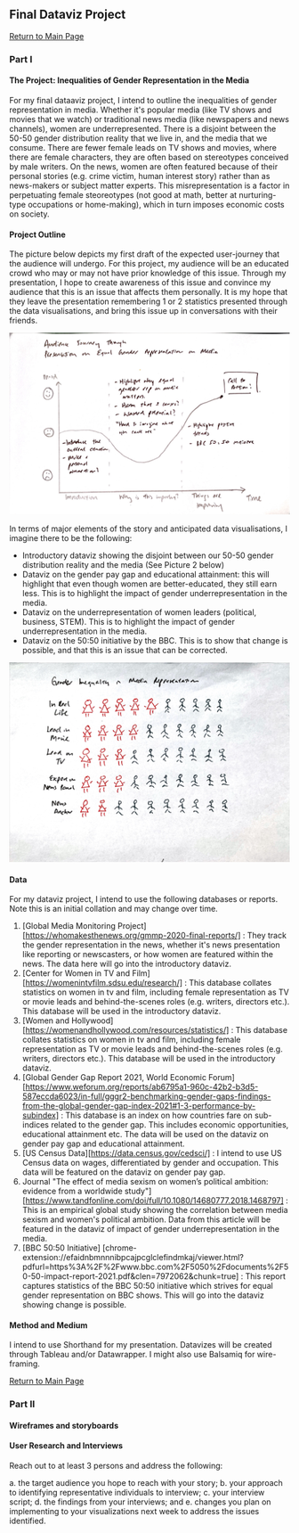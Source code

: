 ## Final Dataviz Project

[Return to Main Page](/README.md)

### Part I

#### The Project: Inequalities of Gender Representation in the Media

For my final dataaviz project, I intend to outline the inequalities of gender representation in media. Whether it's popular media (like TV shows and movies that we watch) or traditional news media (like newspapers and news channels), women are underrepresented. There is a disjoint between the 50-50 gender distribution reality that we live in, and the media that we consume. There are fewer female leads on TV shows and movies, where there are female characters, they are often based on stereotypes conceived by male writers. On the news, women are often featured because of their personal stories (e.g. crime victim, human interest story) rather than as news-makers or subject matter experts. This misrepresentation is a factor in perpetuating female steoreotypes (not good at math, better at nurturing-type occupations or home-making), which in turn imposes economic costs on society.

#### Project Outline

The picture below depicts my first draft of the expected user-journey that the audience will undergo. For this project, my audience will be an educated crowd who may or may not have prior knowledge of this issue. Through my presentation, I hope to create awareness of this issue and convince my audience that this is an issue that affects them personally. It is my hope that they leave the presentation remembering 1 or 2 statistics presented through the data visualisations, and bring this issue up in conversations with their friends. 

![First Draft of User Journey](/women2.jpg)

In terms of major elements of the story and anticipated data visualisations, I imagine there to be the following:

* Introductory dataviz showing the disjoint between our 50-50 gender distribution reality and the media (See Picture 2 below)
* Dataviz on the gender pay gap and educational attainment: this will highlight that even though women are better-educated, they still earn less. This is to highlight the impact of gender underrepresentation in the media. 
* Dataviz on the underrepresentation of women leaders (political, business, STEM). This is to highlight the impact of gender underrepresentation in the media.
* Dataviz on the 50:50 initiative by the BBC. This is to show that change is possible, and that this is an issue that can be corrected.

![Sketch of Introductory Dataviz](/women1.jpg)

#### Data

For my dataviz project, I intend to use the following databases or reports. Note this is an initial collation and may change over time.

1. [Global Media Monitoring Project][https://whomakesthenews.org/gmmp-2020-final-reports/] : They track the gender representation in the news, whether it's news presentation like reporting or newscasters, or how women are featured within the news. The data here will go into the introductory dataviz.
2. [Center for Women in TV and Film] [https://womenintvfilm.sdsu.edu/research/] : This database collates statistics on women in tv and film, including female representation as TV or movie leads and behind-the-scenes roles (e.g. writers, directors etc.). This database will be used in the introductory dataviz.
3. [Women and Hollywood][https://womenandhollywood.com/resources/statistics/] : This database collates statistics on women in tv and film, including female representation as TV or movie leads and behind-the-scenes roles (e.g. writers, directors etc.). This database will be used in the introductory dataviz.
4. [Global Gender Gap Report 2021, World Economic Forum][https://www.weforum.org/reports/ab6795a1-960c-42b2-b3d5-587eccda6023/in-full/gggr2-benchmarking-gender-gaps-findings-from-the-global-gender-gap-index-2021#1-3-performance-by-subindex] : This database is an index on how countries fare on sub-indices related to the gender gap. This includes economic opportunities, educational attainment etc. The data will be used on the dataviz on gender pay gap and educational attainment. 
5. [US Census Data][https://data.census.gov/cedsci/] : I intend to use US Census data on wages, differentiated by gender and occupation. This data will be featured on the dataviz on gender pay gap. 
6. Journal "The effect of media sexism on women’s political ambition: evidence from a worldwide study"][https://www.tandfonline.com/doi/full/10.1080/14680777.2018.1468797] : This is an empirical global study showing the correlation between media sexism and women's political ambition. Data from this article will be featured in the dataviz of impact of gender underrepresentation in the media.
7. [BBC 50:50 Initiative] [chrome-extension://efaidnbmnnnibpcajpcglclefindmkaj/viewer.html?pdfurl=https%3A%2F%2Fwww.bbc.com%2F5050%2Fdocuments%2F50-50-impact-report-2021.pdf&clen=7972062&chunk=true] : This report captures statistics of the BBC 50:50 initiative which strives for equal gender representation on BBC shows. This will go into the dataviz showing change is possible.

#### Method and Medium

I intend to use Shorthand for my presentation. Datavizes will be created through Tableau and/or Datawrapper. I might also use Balsamiq for wire-framing. 

[Return to Main Page](/README.md)

### Part II

#### Wireframes and storyboards

#### User Research and Interviews

Reach out to at least 3 persons and address the following:

a. the target audience you hope to reach with your story; 
b. your approach to identifying representative individuals to interview; 
c. your interview script; 
d. the findings from your interviews; and 
e. changes you plan on implementing to your visualizations next week to address the issues identified. 
